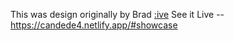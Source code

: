 This was design originally by Brad
[:ive](https://sachingali.github.io/myTunes-4/)
See it Live --  https://candede4.netlify.app/#showcase
